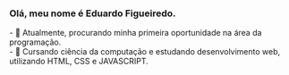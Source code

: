 ### Olá, meu nome é Eduardo Figueiredo.


<!--**EduardoFigueiredoo/EduardoFigueiredoo** is a ✨ _special_ ✨ repository because its `README.md` (this file) appears on your GitHub profile.

Here are some ideas to get you started:-->
<a>
- 🔭 Atualmente, procurando minha primeira oportunidade na área da programação. <br>
- 🌱 Cursando ciência da computação e estudando desenvolvimento web, utilizando HTML, CSS e JAVASCRIPT. 
<!--
- 👯 I’m looking to collaborate on ...
- 🤔 I’m looking for help with ...
- 💬 Ask me about ...
- 📫 How to reach me: ...
- 😄 Pronouns: ...
- ⚡ Fun fact: ...
-->
